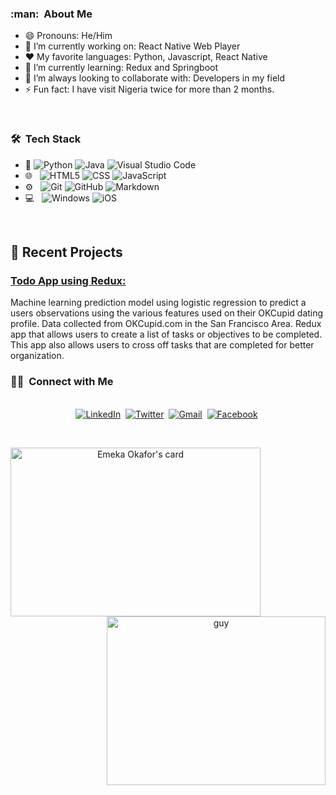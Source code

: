 <h3> :man: &nbsp;About Me </h3>

- 😄 Pronouns: He/Him 
- 🔭 I’m currently working on: React Native Web Player
- :heart: My favorite languages: Python, Javascript, React Native
- 🌱 I’m currently learning: Redux and Springboot
- 👯 I’m always looking to collaborate with: Developers in my field
- ⚡ Fun fact: I have visit Nigeria twice for more than 2 months. 

<br/>

<h3> 🛠 &nbsp;Tech Stack</h3>

- :space_invader:
  ![Python](https://img.shields.io/badge/Python-14354C?style=for-the-badge&logo=python&logoColor=white)
  ![Java](https://img.shields.io/badge/Java-ED8B00?style=for-the-badge&logo=java&logoColor=white)
  ![Visual Studio Code](https://img.shields.io/badge/Visual_Studio_Code-0078D4?style=for-the-badge&logo=visual%20studio%20code&logoColor=white) 
- 🌐 &nbsp;
  ![HTML5](https://img.shields.io/badge/HTML5-E34F26?style=for-the-badge&logo=html5&logoColor=white)
  ![CSS](https://img.shields.io/badge/CSS-239120?&style=for-the-badge&logo=css3&logoColor=white)
  ![JavaScript](https://img.shields.io/badge/JavaScript-323330?style=for-the-badge&logo=javascript&logoColor=F7DF1E)
- ⚙️ &nbsp;
  ![Git](https://img.shields.io/badge/Git-F05032?style=for-the-badge&logo=git&logoColor=white)
  ![GitHub](https://img.shields.io/badge/GitHub-100000?style=for-the-badge&logo=github&logoColor=white)
  ![Markdown](https://img.shields.io/badge/Markdown-000000?style=for-the-badge&logo=markdown&logoColor=white)
- 💻 &nbsp;
  ![Windows](https://img.shields.io/badge/Windows-0078D6?style=for-the-badge&logo=windows&logoColor=white)
  ![iOS](https://img.shields.io/badge/iOS-000000?style=for-the-badge&logo=ios&logoColor=white)


<br/>

<p>

## 📝 Recent Projects
### [ Todo App using Redux: ](https://github.com/eokafor78/ToDo-List-using-Redux)<br>
Machine learning prediction model using logistic regression to predict a users observations using the various features used on their OKCupid dating profile. Data collected from OKCupid.com in the San Francisco Area.
Redux app that allows users to create a list of tasks or objectives to be completed. This app also allows users to cross off tasks that are completed for better organization.<br>

</p>


<h3> 🤝🏻 &nbsp;Connect with Me </h3> 

<p align="center">
<br>
<a href="https://www.linkedin.com/in/chukwuemeka-okafor/"><img src="https://img.shields.io/badge/linkedin-%230077B5.svg?&style=for-the-badge&logo=linkedin&logoColor=white" alt="LinkedIn" /></a>&nbsp;
<a href="https://twitter.com/ImChuckk"><img src="https://img.shields.io/badge/Twitter-1DA1F2?style=for-the-badge&logo=twitter&logoColor=white" alt="Twitter" /></a>&nbsp;
<a href="mailto:okafor.chukwuemeka98@gmail.com?subject=Hola%20Jiji"><img src="https://img.shields.io/badge/gmail-%23D14836.svg?&style=for-the-badge&logo=gmail&logoColor=white" alt="Gmail"/></a>&nbsp;
<a href="https://www.facebook.com/chukwuemeka.okafor.3958/"><img src="https://img.shields.io/badge/Facebook-1877F2?style=for-the-badge&logo=facebook&logoColor=white" alt="Facebook"/></a>&nbsp;
<!--<a href="https://eokafor78.github.io/"><img alt="Website" src="https://img.shields.io/website?style=for-the-badge&up_message=portfolio&url=https%3A%2F%2Fkkvanonymous.github.io%2F"></a>-->
</p>


<br/> 
<p>


<a align= "center" href="https://github.com/eokafor78">
<img alt= "Emeka Okafor's card" height="270px" width="400"  src="https://github-readme-stats.vercel.app/api?username=eokafor78&theme=dark&show_icons=true&langs_count=8&hide_border=true" />
  <img align="right" height="270px" alt="guy" width="350" src="https://i.pinimg.com/originals/e4/26/70/e426702edf874b181aced1e2fa5c6cde.gif" /> </a>


</p>
<br/>

<!--

Here are some ideas to get you started:

#Stats card for later use
<img height="180em" src="https://github-readme-stats.vercel.app/api/top-langs/?username=eokafor78&theme=dark&layout=compact" />

-->
